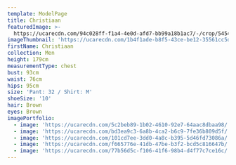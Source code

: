 ```yaml
---
template: ModelPage
title: Christiaan
featuredImage: >-
  https://ucarecdn.com/94c028ff-f1a4-4e0d-afd7-bb99a18b1ac7/-/crop/5454x3315/0,0/-/preview/
imageThumbnail: 'https://ucarecdn.com/1b4f1ade-b8f5-43ce-be12-35561cc5de0d/'
firstName: Christiaan
collection: Men
height: 179cm
measurementType: chest
bust: 93cm
waist: 76cm
hips: 95cm
size: 'Pant: 32 / Shirt: M'
shoeSize: '10'
hair: Brown
eyes: Brown
imagePortfolio:
  - image: 'https://ucarecdn.com/5c2beb89-1b02-4610-92e7-64aac8dbaa98/'
  - image: 'https://ucarecdn.com/bd3ea9c3-6a8b-4ca2-b6c9-7fe36b809d5f/'
  - image: 'https://ucarecdn.com/101cd7ee-3dd0-4a8c-b395-5d46fd73086a/'
  - image: 'https://ucarecdn.com/f665776e-41db-47be-b3f2-bcd5c816647b/'
  - image: 'https://ucarecdn.com/77b56d5c-f106-41f6-98b4-d4f77c7ce16c/'
---
```


